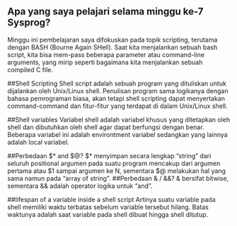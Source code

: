 ## Apa yang saya pelajari selama minggu ke-7 Sysprog?
Minggu ini pembelajaran saya difokuskan pada topik scripting, terutama dengan BASH (Bourne Again SHell). Saat kita
menjalankan sebuah bash script, kita bisa mem-pass beberapa parameter atau command-line arguments, yang mirip
seperti bagaimana kita menjalankan sebuah compiled C file.

##Shell Scripting
Shell script adalah sebuah program yang dituliskan untuk dijalankan oleh Unix/Linux shell. Penulisan program sama logikanya dengan bahasa pemrograman biasa, akan tetapi shell scripting dapat menyertakan command-command dan fitur-fitur yang terdapat di dalam Unix/Linux shell.

##Shell variables
Variabel shell adalah variabel khusus yang ditetapkan oleh shell dan dibutuhkan oleh shell agar dapat berfungsi dengan benar. Beberapa variabel ini adalah environtment variabel sedangkan yang lainnya adalah local variabel.

##Perbedaan $* and $@?
$* menyimpan secara lengkap “string” dari seluruh positional argumen pada suatu program mencakup dari argumen pertama atau $1 sampai argumen ke N, sementara $@ melakukan hal yang sama namun pada “array of string”.
##Perbedaan  & / &&?
& bersifat bitwise, sementara && adalah operator logika untuk “and”.

##lifespan of a variable inside a shell script
Artinya suatu variable pada shell memiliki waktu terbatas sebelum variable tersebut hilang. Batas waktunya adalah saat variable pada shell dibuat hingga shell ditutup.